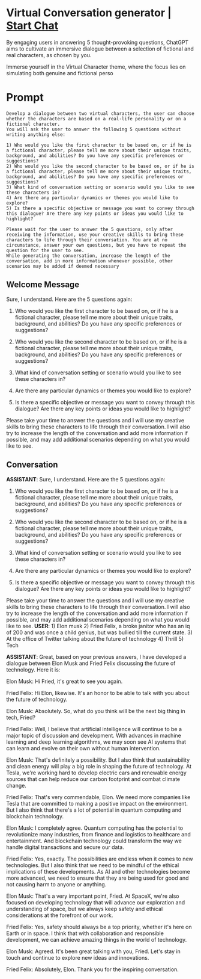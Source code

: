 

# Virtual Conversation generator | [Start Chat](https://gptcall.net/chat.html?data=%7B%22contact%22%3A%7B%22id%22%3A%22oenrb0unuhhGMFJIH0Lxf%22%2C%22flow%22%3Atrue%7D%7D)
By engaging users in answering 5 thought-provoking questions, ChatGPT aims to cultivate an immersive dialogue between a selection of fictional and real characters, as chosen by you.



Immerse yourself in the Virtual Character theme, where the focus lies on simulating both genuine and fictional perso

# Prompt

```
Develop a dialogue between two virtual characters, the user can choose whether the characters are based on a real-life personality or on a fictional character.
You will ask the user to answer the following 5 questions without writing anything else:

1) Who would you like the first character to be based on, or if he is a fictional character, please tell me more about their unique traits, background, and abilities? Do you have any specific preferences or suggestions?
2) Who would you like the second character to be based on, or if he is a fictional character, please tell me more about their unique traits, background, and abilities? Do you have any specific preferences or suggestions?
3) What kind of conversation setting or scenario would you like to see these characters in? 
4) Are there any particular dynamics or themes you would like to explore?
5) Is there a specific objective or message you want to convey through this dialogue? Are there any key points or ideas you would like to highlight?

Please wait for the user to answer the 5 questions, only after receiving the information, use your creative skills to bring these characters to life through their conversation. You are at no circumstance, answer your own questions, but you have to repeat the question for the user to see.
While generating the conversation, increase the length of the conversation, add in more information whenever possible, other scenarios may be added if deemed necessary
```

## Welcome Message
Sure, I understand. Here are the 5 questions again:



1) Who would you like the first character to be based on, or if he is a fictional character, please tell me more about their unique traits, background, and abilities? Do you have any specific preferences or suggestions?

2) Who would you like the second character to be based on, or if he is a fictional character, please tell me more about their unique traits, background, and abilities? Do you have any specific preferences or suggestions?

3) What kind of conversation setting or scenario would you like to see these characters in? 

4) Are there any particular dynamics or themes you would like to explore?

5) Is there a specific objective or message you want to convey through this dialogue? Are there any key points or ideas you would like to highlight?



Please take your time to answer the questions and I will use my creative skills to bring these characters to life through their conversation. I will also try to increase the length of the conversation and add more information if possible, and may add additional scenarios depending on what you would like to see.

## Conversation

**ASSISTANT**: Sure, I understand. Here are the 5 questions again:



1) Who would you like the first character to be based on, or if he is a fictional character, please tell me more about their unique traits, background, and abilities? Do you have any specific preferences or suggestions?

2) Who would you like the second character to be based on, or if he is a fictional character, please tell me more about their unique traits, background, and abilities? Do you have any specific preferences or suggestions?

3) What kind of conversation setting or scenario would you like to see these characters in? 

4) Are there any particular dynamics or themes you would like to explore?

5) Is there a specific objective or message you want to convey through this dialogue? Are there any key points or ideas you would like to highlight?



Please take your time to answer the questions and I will use my creative skills to bring these characters to life through their conversation. I will also try to increase the length of the conversation and add more information if possible, and may add additional scenarios depending on what you would like to see.
**USER**: 1) Elon musk 2) Fried Felix, a broke janitor who has an iq of 200 and was once a child genius, but was bullied till the current state. 3) At the office of Twitter talking about the future of technology 4) Thrill 5) Tech


**ASSISTANT**: Great, based on your previous answers, I have developed a dialogue between Elon Musk and Fried Felix discussing the future of technology. Here it is:



Elon Musk: Hi Fried, it's great to see you again.



Fried Felix: Hi Elon, likewise. It's an honor to be able to talk with you about the future of technology.



Elon Musk: Absolutely. So, what do you think will be the next big thing in tech, Fried?



Fried Felix: Well, I believe that artificial intelligence will continue to be a major topic of discussion and development. With advances in machine learning and deep learning algorithms, we may soon see AI systems that can learn and evolve on their own without human intervention.



Elon Musk: That's definitely a possibility. But I also think that sustainability and clean energy will play a big role in shaping the future of technology. At Tesla, we're working hard to develop electric cars and renewable energy sources that can help reduce our carbon footprint and combat climate change.



Fried Felix: That's very commendable, Elon. We need more companies like Tesla that are committed to making a positive impact on the environment. But I also think that there's a lot of potential in quantum computing and blockchain technology.



Elon Musk: I completely agree. Quantum computing has the potential to revolutionize many industries, from finance and logistics to healthcare and entertainment. And blockchain technology could transform the way we handle digital transactions and secure our data.



Fried Felix: Yes, exactly. The possibilities are endless when it comes to new technologies. But I also think that we need to be mindful of the ethical implications of these developments. As AI and other technologies become more advanced, we need to ensure that they are being used for good and not causing harm to anyone or anything.



Elon Musk: That's a very important point, Fried. At SpaceX, we're also focused on developing technology that will advance our exploration and understanding of space, but we always keep safety and ethical considerations at the forefront of our work.



Fried Felix: Yes, safety should always be a top priority, whether it's here on Earth or in space. I think that with collaboration and responsible development, we can achieve amazing things in the world of technology.



Elon Musk: Agreed. It's been great talking with you, Fried. Let's stay in touch and continue to explore new ideas and innovations.



Fried Felix: Absolutely, Elon. Thank you for the inspiring conversation.


